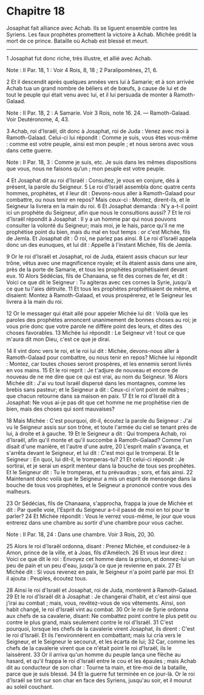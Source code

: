 # Chapitre 18

Josaphat fait alliance avec Achab.
Ils se liguent ensemble contre les Syriens.
Les faux prophètes promettent la victoire à Achab.
Michée prédit la mort de ce prince.
Bataille où Achab est blessé et meurt.

***

1 Josaphat fut donc riche, très illustre, et allié avec Achab.

<span class="bible-note">Note : </span> II Par. 18, 1 : Voir 4 Rois, 8, 18 ; 2 Paralipomènes, 21, 6.

2 Et il descendit après quelques années vers lui à Samarie; et à son arrivée Achab tua un grand nombre de béliers et de bœufs, à cause de lui et de tout le peuple qui était venu avec lui, et il lui persuada de monter à Ramoth-Galaad.

<span class="bible-note">Note : </span> II Par. 18, 2 : A Samarie. Voir 3 Rois, note 16. 24. ― Ramoth-Galaad. Voir Deutéronome, 4, 43.

3 Achab, roi d'Israël, dit donc à Josaphat, roi de Juda : Venez avec moi à Ramoth-Galaad. Celui-ci lui répondit : Comme je suis, vous êtes vous-même : comme est votre peuple, ainsi est mon peuple ; et nous serons avec vous dans cette guerre.

<span class="bible-note">Note : </span> II Par. 18, 3 : Comme je suis, etc. Je suis dans les mêmes dispositions que vous, nous ne faisons qu’un ; mon peuple est votre peuple.


4 Et Josaphat dit au roi d'Israël : Consultez, je vous en conjure, dès à présent, la parole du Seigneur. 5 Le roi d'Israël assembla donc quatre cents hommes, prophètes, et il leur dit : Devons-nous aller à Ramoth-Galaad pour combattre, ou nous tenir en repos? Mais ceux-ci : Montez, dirent-ils, et le Seigneur la livrera en la main du roi. 6 Et Josaphat demanda : N'y a-t-il point ici un prophète du Seigneur, afin que nous le consultions aussi? 7 Et le roi d'Israël répondit à Josaphat : Il y a un homme par qui nous pouvons consulter la volonté du Seigneur; mais moi, je le hais, parce qu'il ne me prophétise point du bien, mais du mal en tout temps : or c'est Michée, fils de Jemla. Et Josaphat dit : Ô roi, ne parlez pas ainsi. 8 Le roi d'Israël appela donc un des eunuques, et lui dit : Appelle à l'instant Michée, fils de Jemla.


9 Or le roi d'Israël et Josaphat, roi de Juda, étaient assis chacun sur leur trône, vêtus avec une magnificence royale; et ils étaient assis dans une aire, près de la porte de Samarie, et tous les prophètes prophétisaient devant eux. 10 Alors Sédécias, fils de Chanaana, se fit des cornes de fer, et dit : Voici ce que dit le Seigneur : Tu agiteras avec ces cornes la Syrie, jusqu'à ce que tu l'aies détruite. 11 Et tous les prophètes prophétisaient de même, et disaient: Montez à Ramoth-Galaad, et vous prospérerez, et le Seigneur les livrera à la main du roi.


12 Or le messager qui était allé pour appeler Michée lui dit : Voilà que les paroles des prophètes annoncent unanimement de bonnes choses au roi; je vous prie donc que votre parole ne diffère point des leurs, et dites des choses favorables. 13 Michée lui répondit : Le Seigneur vit ! tout ce que m'aura dit mon Dieu, c'est ce que je dirai.


14 Il vint donc vers le roi, et le roi lui dit : Michée, devons-nous aller à Ramoth-Galaad pour combattre, ou nous tenir en repos? Michée lui répondit : Montez, car toutes choses seront prospères, et les ennemis seront livrés en vos mains. 15 Et le roi reprit : Je t'adjure de nouveau et encore de nouveau de ne me dire que ce qui est vrai, au nom du Seigneur. 16 Alors Michée dit : J'ai vu tout Israël dispersé dans les montagnes, comme les brebis sans pasteur; et le Seigneur a dit : Ceux-ci n'ont point de maîtres ; que chacun retourne dans sa maison en paix. 17 Et le roi d'Israël dit à Josaphat: Ne vous ai-je pas dit que cet homme ne me prophétise rien de bien, mais des choses qui sont mauvaises?


18 Mais Michée : C'est pourquoi, dit-il, écoutez la parole du Seigneur : J'ai vu le Seigneur assis sur son trône, et toute l'armée du ciel se tenant près de lui, à droite et à gauche. 19 Et le Seigneur a dit : Qui trompera Achab, roi d'Israël, afin qu'il monte et qu'il succombe à Ramoth-Galaad? Comme l'un disait d'une manière, et l'autre d'une autre, 20 L'esprit malin s'avança, et s'arrêta devant le Seigneur, et lui dit : C'est moi qui le tromperai. Et le Seigneur : En quoi, lui dit-il, le tromperas-tu? 21 Et celui-ci répondit : Je sortirai, et je serai un esprit menteur dans la bouche de tous ses prophètes. Et le Seigneur dit : Tu le tromperas, et tu prévaudras ; sors, et fais ainsi. 22 Maintenant donc voilà que le Seigneur a mis un esprit de mensonge dans la bouche de tous vos prophètes, et le Seigneur a prononcé contre vous des malheurs.


23 Or Sédécias, fils de Chanaana, s'approcha, frappa la joue de Michée et dit : Par quelle voie, l'Esprit du Seigneur a-t-il passé de moi en toi pour te parler? 24 Et Michée répondit : Vous le verrez vous-même, le jour que vous entrerez dans une chambre au sortir d'une chambre pour vous cacher.

<span class="bible-note">Note : </span> II Par. 18, 24 : Dans une chambre. Voir 3 Rois, 20, 30.

25 Alors le roi d'Israël ordonna, disant : Prenez Michée, et conduisez-le à Amon, prince de la ville, et à Joas, fils d'Amélech. 26 Et vous leur direz : Voici ce que dit le roi : Envoyez cet homme dans la prison, et donnez-lui un peu de pain et un peu d'eau, jusqu'à ce que je revienne en paix. 27 Et Michée dit : Si vous revenez en paix, le Seigneur n'a point parlé par moi. Et il ajouta : Peuples, écoutez tous.


28 Ainsi le roi d'Israël et Josaphat, roi de Juda, montèrent à Ramoth-Galaad. 29 Et le roi d'Israël dit à Josaphat : Je changerai d'habit, et c'est ainsi que j'irai au combat ; mais, vous, revêtez-vous de vos vêtements. Ainsi, son habit changé, le roi d'Israël vint au combat. 30 Or le roi de Syrie ordonna aux chefs de sa cavalerie, disant: Ne combattez point contre le plus petit ou contre le plus grand, mais seulement contre le roi d'Israël. 31 C'est pourquoi, lorsque les chefs de la cavalerie virent Josaphat, ils dirent : C'est le roi d'Israël. Et ils l'environnèrent en combattant; mais lui cria vers le Seigneur, et le Seigneur le secourut, et les écarta de lui; 32 Car, comme les chefs de la cavalerie virent que ce n'était point le roi d'Israël, ils le laissèrent. 33 Or il arriva qu'un homme du peuple lança une flèche au hasard, et qu'il frappa le roi d'Israël entre le cou et les épaules ; mais Achab dit au conducteur de son char : Tourne ta main, et tire-moi de la bataille, parce que je suis blessé. 34 Et la
guerre fut terminée en ce jour-là. Or le roi d'Israël se tint sur son char en face des Syriens, jusqu'au soir, et il mourut au soleil couchant.

